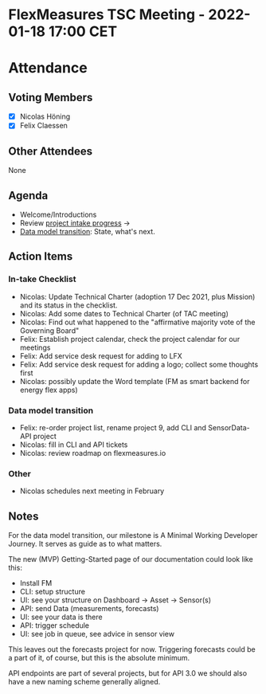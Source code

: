 # FlexMeasures TSC Meeting - 2022-01-18 17:00 CET

# Attendance

## Voting Members

- [x] Nicolas Höning
- [x] Felix Claessen

## Other Attendees

None

## Agenda

- Welcome/Introductions
- Review [project intake progress](../README.md#project-intake-checklist) -> 
- [Data model transition](https://flexmeasures.readthedocs.io/en/latest/dev/note-on-datamodel-transition.html#note-on-datamodel-transition): State, what's next.

## Action Items

### In-take Checklist

- Nicolas: Update Technical Charter (adoption 17 Dec 2021, plus Mission) and its status in the checklist.
- Nicolas: Add some dates to Technical Charter (of TAC meeting)
- Nicolas: Find out what happened to the "affirmative majority vote of the Governing Board"
- Felix: Establish project calendar, check the project calendar for our meetings
- Felix: Add service desk request for adding to LFX
- Felix: Add service desk request for adding a logo; collect some thoughts first
- Nicolas: possibly update the Word template (FM as smart backend for energy flex apps)

### Data model transition

- Felix: re-order project list, rename project 9, add CLI and SensorData-API project
- Nicolas: fill in CLI and API tickets
- Nicolas: review roadmap on flexmeasures.io

### Other

- Nicolas schedules next meeting in February


## Notes

For the data model transition, our milestone is A Minimal Working Developer Journey.
It serves as guide as to what matters.

The new (MVP) Getting-Started page of our documentation could look like this:

- Install FM
- CLI: setup structure
- UI: see your structure on Dashboard -> Asset -> Sensor(s)
- API: send Data (measurements, forecasts)
- UI: see your data is there
- API: trigger schedule
- UI: see job in queue, see advice in sensor view

This leaves out the forecasts project for now. Triggering forecasts could be a part of it, of course, but this is the absolute minimum.

API endpoints are part of several projects, but for API 3.0 we should also have a new naming scheme generally aligned.
